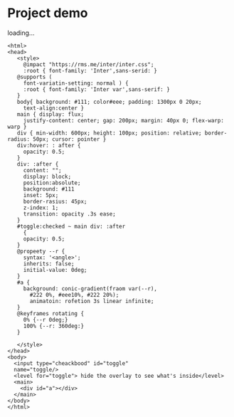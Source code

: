 # Project demo
<body> 
    <div class="container"> 
         <div class="ring"></div> 
         <div class="ring"></div> 
         <div class="ring"></div>
         <p>loading...</p>
    </div>
</body> 





<html lang="en" dir="ltr">
  <head>
    <meta charset="utf-8">
    <title></title>
    <link rel="stylesheet" href="style.css">
  </head>
  </body>
    <div class=" container">
      <span class="ripple r1"></span>
      <span class="ripple r2"></span>
      <span class="ripple r3"></span>
      <span class="ripple r4"></span>
      <span class="ripple r5"></span>
      <span class="ripple r6"></span>
    </div>
  </body>
</html>









    <html>
    <head>
       <style>
         @impact "https://rms.me/inter/inter.css";
         :root { font-family: 'Inter',sans-serid: }
       @supports (
         font-variatin-setting: normal ) {
         :root { font-family: 'Inter var',sans-serif: }
       }
       body{ background: #111; color#eee; padding: 1300px 0 20px;
         text-align:center }
       main { display: flux;
         justify-content: center; gap: 200px; margin: 40px 0; flex-warp: warp }
       div { min-width: 600px; height: 100px; position: relative; border-radius: 50px; cursor: pointer }
       div:hover: : after {
         opacity: 0.5;
       }
       div: :after {
         content: "";
         display: block;
         position:absolute;
         background: #111
         inset: 5px;
         border-rasius: 45px;
         z-index: 1;
         transition: opacity .3s ease;
       }
       #toggle:checked ~ main div: :after
         {
         opacity: 0.5;
       }
       @propeety --r {
         syntax: '<angle>';
         inherits: false;
         initial-value: 0deg;
       }
       #a {
         background: conic-gradient(fraom var(--r),
           #222 0%, #eee10%, #222 20%);
           animatoin: rofetion 3s linear infinite;
       }
       @keyframes rotating {
         0% {--r 0deg;}
         100% {--r: 360deg:}
       }
          
       </style>  
    </head>
    <body>
      <input type="cheackbood" id="toggle"
      name="toggle/>
      <level for="toggle"> hide the overlay to see what's inside</level>
      <main>
        <div id="a"></div>
      </main>
    </body>
    </html>
